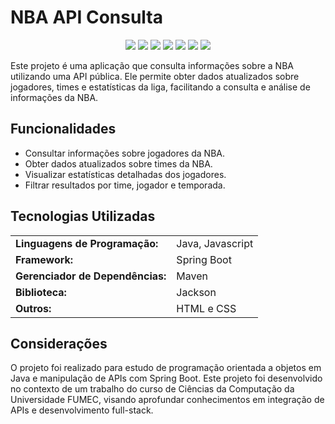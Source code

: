 # NBA API Consulta

<p align="center">
  <img src="https://img.shields.io/badge/Java-ED8B00?style=for-the-badge&logo=java&logoColor=white" />
  <img src="https://img.shields.io/badge/JavaScript-F7DF1E?style=for-the-badge&logo=javascript&logoColor=black" />
  <img src="https://img.shields.io/badge/Spring%20Boot-6DB33F?style=for-the-badge&logo=spring-boot&logoColor=white" />
  <img src="https://img.shields.io/badge/Maven-C71A36?style=for-the-badge&logo=apache-maven&logoColor=white" />
  <img src="https://img.shields.io/badge/Jackson-2F7DC3?style=for-the-badge&logo=java&logoColor=white" />
  <img src="https://img.shields.io/badge/HTML-E34F26?style=for-the-badge&logo=html5&logoColor=white" />
  <img src="https://img.shields.io/badge/CSS-1572B6?style=for-the-badge&logo=css3&logoColor=white" />
</p>

Este projeto é uma aplicação que consulta informações sobre a NBA utilizando uma API pública. Ele permite obter dados atualizados sobre jogadores, times e estatísticas da liga, facilitando a consulta e análise de informações da NBA.

## Funcionalidades

<ul>
  <li>Consultar informações sobre jogadores da NBA.</li>
  <li>Obter dados atualizados sobre times da NBA.</li>
  <li>Visualizar estatísticas detalhadas dos jogadores.</li>
  <li>Filtrar resultados por time, jogador e temporada.</li>
</ul>

## Tecnologias Utilizadas

<table>
  <tr>
    <td><strong>Linguagens de Programação:</strong></td>
    <td>Java, Javascript</td>
  </tr>
  <tr>
    <td><strong>Framework:</strong></td>
    <td>Spring Boot</td>
  </tr>
  <tr>
    <td><strong>Gerenciador de Dependências:</strong></td>
    <td>Maven</td>
  </tr>
  <tr>
    <td><strong>Biblioteca:</strong></td>
    <td>Jackson</td>
  </tr>
  <tr>
    <td><strong>Outros:</strong></td>
    <td>HTML e CSS</td>
  </tr>
</table>

## Considerações

O projeto foi realizado para estudo de programação orientada a objetos em Java e manipulação de APIs com Spring Boot. Este projeto foi desenvolvido no contexto de um trabalho do curso de Ciências da Computação da Universidade FUMEC, visando aprofundar conhecimentos em integração de APIs e desenvolvimento full-stack.
